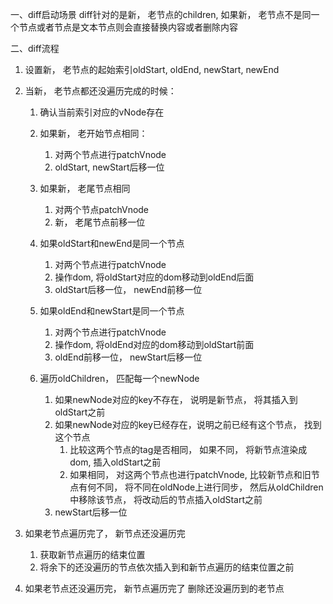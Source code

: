 一、diff启动场景
   diff针对的是新， 老节点的children, 如果新， 老节点不是同一个节点或者节点是文本节点则会直接替换内容或者删除内容

二、diff流程
1. 设置新， 老节点的起始索引oldStart, oldEnd, newStart, newEnd
2. 当新， 老节点都还没遍历完成的时候：
   1. 确认当前索引对应的vNode存在
   2. 如果新， 老开始节点相同：
      1. 对两个节点进行patchVnode
      2. oldStart, newStart后移一位

   3. 如果新， 老尾节点相同
      1. 对两个节点patchVnode
      2. 新， 老尾节点前移一位
   4. 如果oldStart和newEnd是同一个节点
      1. 对两个节点进行patchVnode
      2. 操作dom, 将oldStart对应的dom移动到oldEnd后面
      3. oldStart后移一位， newEnd前移一位
   5. 如果oldEnd和newStart是同一个节点
      1. 对两个节点进行patchVnode
      2. 操作dom, 将oldEnd对应的dom移动到oldStart前面
      3. oldEnd前移一位， newStart后移一位

   6. 遍历oldChildren， 匹配每一个newNode
      1. 如果newNode对应的key不存在， 说明是新节点， 将其插入到oldStart之前
      2. 如果newNode对应的key已经存在，说明之前已经有这个节点， 找到这个节点
         1. 比较这两个节点的tag是否相同， 如果不同， 将新节点渲染成dom, 插入oldStart之前
         2. 如果相同， 对这两个节点也进行patchVnode,  比较新节点和旧节点有何不同， 将不同在oldNode上进行同步， 然后从oldChildren中移除该节点， 将改动后的节点插入oldStart之前
      3. newStart后移一位

3. 如果老节点遍历完了， 新节点还没遍历完

   1. 获取新节点遍历的结束位置
   2. 将余下的还没遍历的节点依次插入到和新节点遍历的结束位置之前

4. 如果老节点还没遍历完， 新节点遍历完了
   删除还没遍历到的老节点


